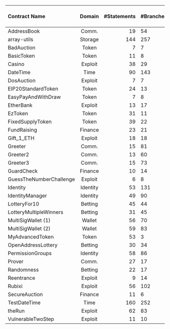 

| Contract Name | Domain | #Statements | #Branches | Deployed | Sender Dep. | Value Dep. | Acc. as Var. | NE Acc. Dep. | Zero Acc. Dep. | Block Dep. | Time Dep. |
| :------------- | :----------: | -----------: | :------------- | :----------: | -----------: | :----------: | -----------: | :----------: | -----------: | :----------: | -----------: |
AddressBook | Comm. | 19 | 54 | &#10060; | &#10003; | &#10060; | &#10003; | &#10060; | &#10060; | &#10060; | &#10060;|
array-utils | Storage | 144 | 257 | &#10060; | &#10060; | &#10003; | &#10060; | &#10060; | &#10060; | &#10060; | &#10060;|
BadAuction | Token | 7 | 7 | &#10060; | &#10003; | &#10003; | &#10060; | &#10060; | &#10060; | &#10060; | &#10060;|
BasicToken | Token | 11 | 8 | &#10060; | &#10003; | &#10003; | &#10003; | &#10003; | &#10060; | &#10060; | &#10060;|
Casino | Exploit | 38 | 29 | &#10060; | &#10003; | &#10003; | &#10060; | &#10060; | &#10060; | &#10060; | &#10003;|
DateTime | Time | 90 | 143 | &#10060; | &#10060; | &#10060; | &#10060; | &#10060; | &#10060; | &#10060; | &#10060;|
DosAuction | Exploit | 7 | 7 | &#10003; | &#10003; | &#10003; | &#10060; | &#10060; | &#10060; | &#10060; | &#10060;|
EIP20StandardToken | Token | 24 | 13 | &#10003; | &#10003; | &#10003; | &#10003; | &#10060; | &#10060; | &#10060; | &#10060;|
EasyPayAndWithDraw | Token | 7 | 8 | &#10060; | &#10003; | &#10003; | &#10060; | &#10060; | &#10060; | &#10060; | &#10060;|
EtherBank | Exploit | 13 | 17 | &#10060; | &#10003; | &#10003; | &#10003; | &#10060; | &#10060; | &#10060; | &#10060;|
EzToken | Token | 31 | 11 | &#10003; | &#10003; | &#10003; | &#10003; | &#10060; | &#10060; | &#10060; | &#10060;|
FixedSupplyToken | Token | 39 | 22 | &#10003; | &#10003; | &#10003; | &#10003; | &#10060; | &#10060; | &#10060; | &#10060;|
FundRaising | Finance | 23 | 21 | &#10060; | &#10003; | &#10003; | &#10060; | &#10060; | &#10060; | &#10060; | &#10003;|
Gift\_1\_ETH | Exploit | 18 | 18 | &#10003; | &#10060; | &#10003; | &#10060; | &#10060; | &#10060; | &#10060; | &#10060;|
Greeter | Comm. | 15 | 81 | &#10060; | &#10060; | &#10060; | &#10060; | &#10060; | &#10060; | &#10060; | &#10060;|
Greeter2 | Comm. | 13 | 60 | &#10060; | &#10060; | &#10060; | &#10060; | &#10060; | &#10060; | &#10060; | &#10060;|
Greeter3 | Comm. | 15 | 73 | &#10060; | &#10060; | &#10060; | &#10060; | &#10060; | &#10060; | &#10060; | &#10060;|
GuardCheck | Finance | 10 | 14 | &#10060; | &#10003; | &#10003; | &#10003; | &#10060; | &#10003; | &#10060; | &#10060;|
GuessTheNumberChallenge | Exploit | 6 | 8 | &#10060; | &#10060; | &#10003; | &#10060; | &#10060; | &#10060; | &#10060; | &#10060;|
Identity | Identity | 53 | 131 | &#10060; | &#10003; | &#10003; | &#10060; | &#10060; | &#10060; | &#10060; | &#10060;|
IdentityManager | Identity | 49 | 90 | &#10003; | &#10003; | &#10060; | &#10003; | &#10060; | &#10060; | &#10060; | &#10060;|
LotteryFor10 | Betting | 45 | 44 | &#10003; | &#10003; | &#10003; | &#10060; | &#10060; | &#10060; | &#10003; | &#10060;|
LotteryMultipleWinners | Betting | 31 | 45 | &#10060; | &#10003; | &#10003; | &#10060; | &#10060; | &#10060; | &#10060; | &#10060;|
MultiSigWallet (1) | Wallet | 56 | 70 | &#10060; | &#10003; | &#10003; | &#10003; | &#10003; | &#10060; | &#10060; | &#10060;|
MultiSigWallet (2) | Wallet | 59 | 83 | &#10060; | &#10003; | &#10003; | &#10003; | &#10003; | &#10060; | &#10060; | &#10060;|
MyAdvancedToken | Token | 53 | 3 | &#10003; | &#10003; | &#10003; | &#10003; | &#10060; | &#10060; | &#10060; | &#10060;|
OpenAddressLottery | Betting | 30 | 34 | &#10003; | &#10003; | &#10003; | &#10003; | &#10060; | &#10060; | &#10060; | &#10060;|
PermissionGroups | Identity | 58 | 86 | &#10003; | &#10003; | &#10060; | &#10003; | &#10060; | &#10003; | &#10060; | &#10060;|
Prover | Comm. | 27 | 17 | &#10003; | &#10003; | &#10060; | &#10003; | &#10060; | &#10060; | &#10060; | &#10060;|
Randomness | Betting | 22 | 17 | &#10060; | &#10003; | &#10060; | &#10060; | &#10060; | &#10060; | &#10060; | &#10060;|
Reentrance | Exploit | 9 | 14 | &#10003; | &#10003; | &#10003; | &#10003; | &#10060; | &#10060; | &#10060; | &#10060;|
Rubixi | Exploit | 56 | 102 | &#10003; | &#10003; | &#10003; | &#10003; | &#10060; | &#10060; | &#10060; | &#10060;|
SecureAuction | Finance | 11 | 6 | &#10003; | &#10003; | &#10003; | &#10060; | &#10060; | &#10060; | &#10060; | &#10060;|
TestDateTime | Time | 160 | 252 | &#10003; | &#10060; | &#10060; | &#10060; | &#10060; | &#10060; | &#10060; | &#10060;|
theRun | Exploit | 62 | 83 | &#10003; | &#10003; | &#10003; | &#10003; | &#10003; | &#10060; | &#10060; | &#10060;|
VulnerableTwoStep | Exploit | 11 | 10 | &#10060; | &#10003; | &#10003; | &#10060; | &#10060; | &#10060; | &#10060; | &#10060;|
